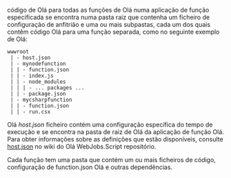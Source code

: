 
código de Olá para todas as funções de Olá numa aplicação de função especificada se encontra numa pasta raiz que contenha um ficheiro de configuração de anfitrião e uma ou mais subpastas, cada um dos quais contêm código Olá para uma função separada, como no seguinte exemplo de Olá:

```
wwwroot
 | - host.json
 | - mynodefunction
 | | - function.json
 | | - index.js
 | | - node_modules
 | | | - ... packages ...
 | | - package.json
 | - mycsharpfunction
 | | - function.json
 | | - run.csx
```

Olá *host.json* ficheiro contém uma configuração específica do tempo de execução e se encontra na pasta de raiz de Olá da aplicação de função Olá. Para obter informações sobre as definições que estão disponíveis, consulte [host.json](https://github.com/Azure/azure-webjobs-sdk-script/wiki/host.json) no wiki do Olá WebJobs.Script repositório.

Cada função tem uma pasta que contém um ou mais ficheiros de código, configuração de function.json Olá e outras dependências.

